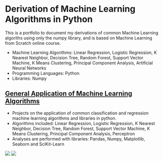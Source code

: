 # Derivation of Machine Learning Algorithms in Python
This is a portfolio to document my derivations of common Machine Learning algoriths using only the numpy library, and is based on Machine Learning from Scratch online course. 
* Machine Learning Algorithms: Linear Regression, Logistic Regression, K Nearest Neighbor, Decision Tree, Random Forest, Support Vector Machine, K Means Clustering, Principal Component Analysis, Artificial Neural Networks 
* Programming Languages: Python
* Libraries: Numpy

## [General Application of Machine Learning Algorithms](https://github.com/mbyoung99/ML_General_Applications/blob/main/README.md)
* Projects on the application of common classification and regression machine learning algorithms and libraries in python.
* Algorithms included: Linear Regression, Logistic Regression, K Nearest Neighbor, Decision Tree, Random Forest, Support Vector Machine, K Means Clustering, Principal Component Analysis, Perceptron
* Analyses are performed with libraries: Pandas, Numpy, Matplotlib, Seaborn and SciKit-Learn

![](/Images/LinearModelPlotMultiVar_.png)
![](/Images/PolynomialModelPlotSingleVar.png)


